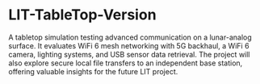 # LIT-TableTop-Version
A tabletop simulation testing advanced communication on a lunar-analog surface.
It evaluates WiFi 6 mesh networking with 5G backhaul, a WiFi 6 camera, lighting
systems, and USB sensor data retrieval. The project will also explore secure
local file transfers to an independent base station, offering valuable insights
for the future LIT project.
